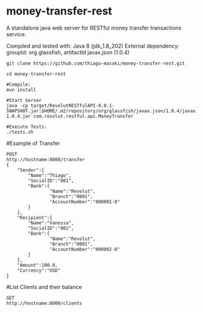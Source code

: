 # money-transfer-rest
A standalone java web server for RESTful money transfer transactions service.

Compiled and tested with: Java 8 (jdk_1.8_202)
External dependency: groupId: org.glassfish, artifactId javax.json (1.0.4)

```
git clone https://github.com/thiago-masaki/money-transfer-rest.git

cd money-transfer-rest

#Compile:
mvn install

#Start Server
java -cp target/RevolutRESTfulAPI-0.0.1-SNAPSHOT.jar:$HOME/.m2/repository/org/glassfish/javax.json/1.0.4/javax.json-1.0.4.jar com.revolut.restful.api.MoneyTransfer

#Execute Tests:
./tests.sh

```
#Example of Transfer  
```
POST 
http://hostname:8000/transfer
{                                           
    "Sender":{                        
        "Name":"Thiago",                     
        "SocialID":"001",                   
        "Bank":{
                "Name":"Revolut",
                "Branch":"0001",
                "AccountNumber":"000001-0"
        }
    },
    "Recipient":{
        "Name":"Vanessa",
        "SocialID":"002",
        "Bank":{
                "Name":"Revolut",
                "Branch":"0001",
                "AccountNumber":"000002-0"
        }
    },
    "Amount":100.0,
    "Currency":"USD"
}
```

#List Clients and their balance
```
GET 
http://hostname:8000/clients
```
